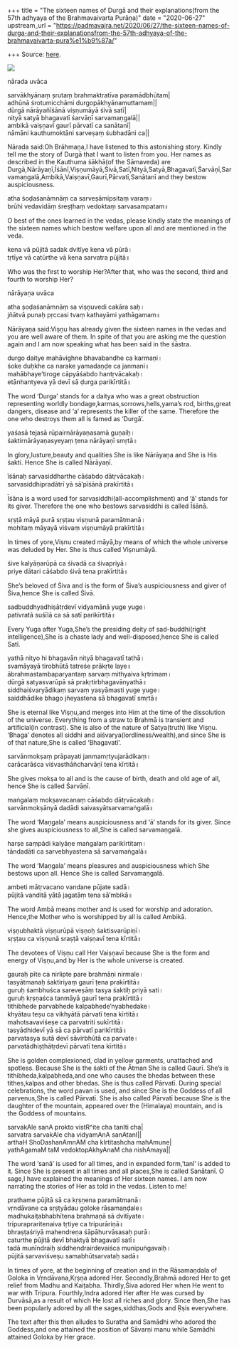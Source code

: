 +++
title = "The sixteen names of Durgā and their explanations(from the 57th adhyaya of the Brahmavaivarta Purāṇa)"
date = "2020-06-27"
upstream_url = "https://padmavajra.net/2020/06/27/the-sixteen-names-of-durga-and-their-explanationsfrom-the-57th-adhyaya-of-the-brahmavaivarta-pura%e1%b9%87a/"

+++
Source: [here](https://padmavajra.net/2020/06/27/the-sixteen-names-of-durga-and-their-explanationsfrom-the-57th-adhyaya-of-the-brahmavaivarta-pura%e1%b9%87a/).



![](https://padmavajrablog.files.wordpress.com/2019/10/jagaddhatri_shantipur.jpg?w=739)

nārada uvāca  
  
sarvākhyānaṃ ṣrutaṃ brahmaktratīva paramādbhūtam\|  
adhūnā śrotumicchāmi durgopākhyānamuttamam\|\|  
dūrgā nārāyañīśānā viṣṇumāyā śivā satī\|  
nityā satyā bhagavatī śarvāṇī sarvamaṇgalā\|\|  
ambikā vaiṣṇavī gaurī pārvatī ca sanātanī\|  
nāmāni kauthumoktāni sarveṣaṃ śubhadāni ca\|\|  
  
Nārada said:Oh Brāhmaṇa,I have listened to this astonishing story.
Kindly tell me the story of Durgā that I want to listen from you. Her
names as described in the Kauthuma śākhā(of the Sāmaveda) are
Durgā,Nārāyaṇī,Īśānī,Viṣṇumāyā,Śivā,Satī,Nityā,Satyā,Bhagavatī,Śarvāṇī,Sarvamaṇgalā,Ambikā,Vaiṣṇavī,Gaurī,Pārvatī,Sanātanī
and they bestow auspiciousness.  
  

atha śoḍaśanāmnāṃ ca sarveṣāmīpsitaṃ varaṃ।  
brūhi vedavidāṃ śreṣṭhaṃ vedoktaṃ sarvasampatam॥  
  
O best of the ones learned in the vedas, please kindly state the
meanings of the sixteen names which bestow welfare upon all and are
mentioned in the veda.

kena vā pūjitā sadak dvitīye kena vā pūrā।  
tṛtīye vā catūrthe vā kena sarvatra pūjitā॥

Who was the first to worship Her?After that, who was the second, third
and fourth to worship Her?

nārāyaṇa uvāca

atha ṣoḍaśanāmnāṃ sa viṣṇuvedi cakāra saḥ।  
jñātvā punaḥ pṛccasi tvaṃ kathayāmi yathāgamam॥  
  
Nārāyaṇa said:Viṣṇu has already given the sixteen names in the vedas and
you are well aware of them. In spite of that you are asking me the
question again and I am now speaking what has been said in the śāstra.  

durgo daitye mahāvighne bhavabandhe ca karmaṇi।  
śoke duḥkhe ca narake yamadaṇḍe ca janmani॥  
mahābhaye’tiroge cāpyāśabdo hantṛvācakaḥ।  
etānhantyeva yā devī sā ḍurga parikīrtitā॥

The word ‘Durga’ stands for a daitya who was a great obstruction
representing worldly bondage,karmas,sorrows,hells,yama’s rod,
births,great dangers, disease and ‘a’ represents the killer of the same.
Therefore the one who destroys them all is famed as ‘Durgā’.

yaśasā tejasā rūpairnārāyaṇasamā guṇaiḥ।  
śaktirnārāyaṇasyeyaṃ ṭena nārāyaṇī smṛtā॥

In glory,lusture,beauty and qualities She is like Nārāyaṇa and She is
His śakti. Hence She is called Nārāyaṇī.

īśānaḥ sarvasiddharthe cāśabdo dātṛvācakaḥ।  
sarvasiddhipradātrī yā sā’pīśānā prakīrtitā॥

Īśāna is a word used for sarvasiddhi(all-accomplishment) and ‘ā’ stands
for its giver. Therefore the one who bestows sarvasiddhi is called
Īśānā.

sṛṣṭā māyā purā sṛṣṭau viṣṇunā paramātmanā।  
mohitaṃ māyayā viśvaṃ viṣṇumāyā prakīrtitā॥

In times of yore,Viṣnu created māyā,by means of which the whole universe
was deluded by Her. She is thus called Viṣnumāyā.

śive kalyāṇarūpā ca śivadā ca śivapriyā।  
priye dātari cāśabdo śivā tena prakīrtitā॥

She’s beloved of Śiva and is the form of Śiva’s auspiciousness and giver
of Śiva,hence She is called Śivā.

sadbuddhyadhiṣātṛdevī vidyamānā yuge yuge।  
pativratā suśīlā ca sā satī parikīrtitā॥

Every Yuga after Yuga,She’s the presiding deity of sad-buddhi(right
intelligence),She is a chaste lady and well-disposed,hence She is called
Satī.

yathā nityo hi bhagavān nityā bhagavatī tathā।  
svamāyayā tirobhūtā tatreśe prākṛte laye॥  
ābrahmastambaparyantaṃ sarvaṃ mithyaiva kṛtrimam।  
dūrgā satyasvarūpā sā prakṛtirbhagavānyathā॥  
siddhaiśvaryādikaṃ sarvaṃ yasyāmasti yuge yuge।  
saiddhādike bhago jñeyastena sā bhagavatī smṛtā॥

She is eternal like Viṣṇu,and merges into Him at the time of the
dissolution of the universe. Everything from a straw to Brahmā is
transient and artificial(in contrast). She is also of the nature of
Satya(truth) like Viṣṇu. ‘Bhaga’ denotes all siddhi and
aiśvarya(lordliness/wealth),and since She is of that nature,She is
called ‘Bhagavatī’.  

sarvānmokṣaṃ prāpayati janmamṛtyujarādikaṃ।  
carācarāśca viśvasthāñcharvāṇī tena kīrtitā॥

She gives mokṣa to all and is the cause of birth, death and old age of
all, hence She is called Śarvāṇī.

maṅgalaṃ mokṣavacanaṃ cāśabdo dātṛvācakaḥ।  
sarvānmokṣānyā dadādi saivasyātsarvamaṅgalā॥

The word ‘Maṇgala’ means auspiciousness and ‘ā’ stands for its giver.
Since she gives auspiciousness to all,She is called sarvamaṇgalā.

harṣe saṃpādi kalyāṇe maṅgalaṃ parikīrtitaṃ।  
tāndadāti ca sarvebhyastena sā sarvamaṅgalā॥

The word ‘Maṇgala’ means pleasures and auspiciousness which She bestows
upon all. Hence She is called Sarvamaṇgalā.

ambeti mātṛvacano vandane pūjate sadā।  
pūjitā vanditā yātā jagatāṃ tena sā’mbikā॥

The word Ambā means mother and is used for worship and adoration.
Hence,the Mother who is worshipped by all is called Ambikā.

viṣṇubhaktā viṣṇurūpā viṣṇoḥ śaktisvarūpiṇī।  
sṛṣṭau ca viṣṇunā sraṣṭā vaiṣṇavī tena kīrtitā॥

The devotees of Viṣṇu call Her Vaiṣṇavī because She is the form and
energy of Viṣṇu,and by Her is the whole universe is created.

gauraḥ pīte ca nirlipte pare brahmāṇi nirmale।  
tasyātmanaḥ śaktiriyaṃ gaurī ṭena prakīrtitā॥  
guruḥ śambhuśca sareveṣāṃ tasya śaktiḥ priyā sati।  
guruḥ kṛṣṇaśca tanmāyā gaurī tena prakīrtitā॥  
tithibhede parvabhede kalpabhede’nyabhedake।  
khyātau teṣu ca vikhyātā pārvatī tena kīrtitā॥  
mahotsavaviśeṣe ca parvatriti sukīrtitā।  
tasyādhidevī yā sā ca pārvatī parikīrtitā॥  
parvatasya sutā devī sāvirbhūtā ca parvate।  
parvatādhiṣṭhātṛdevī pārvatī tena kīrtitā॥

She is golden complexioned, clad in yellow garments, unattached and
spotless. Because She is the śakti of the Ātman She is called Gaurī.
She’s is tithibheda,kalpabheda,and one who causes the bhedas between
these tithes,kalpas and other bhedas. She is thus called Pārvatī. During
special celebrations, the word pavan is used, and since She is the
Goddess of all parvenus,She is called Pārvatī. She is also called
Pārvatī because She is the daughter of the mountain, appeared over the
(Himalaya) mountain, and is the Goddess of mountains.

sarvakAle sanA prokto vistR^ite cha tanIti cha\|  
sarvatra sarvakAle cha vidyamAnA sanAtanI\|\|  
arthaH ShoDashanAmnAM cha kIrtitashcha mahAmune\|  
yathAgamaM taM vedoktopAkhyAnaM cha nishAmaya\|\|  
  
The word ‘sanā’ is used for all times, and in expanded form,’tanī’ is
added to it. Since She is present in all times and all places,She is
called Sanātanī. O sage,I have explained the meanings of Her sixteen
names. I am now narrating the stories of Her as told in the vedas.
Listen to me!

prathame pūjitā sā ca kṛṣṇena paramātmanā।  
vṛndāvane ca sṛṣṭyādau goloke rāsamaṇḍale॥  
madhukaiṭabhabhītena brahmaṇā sā dvitīyate।  
tripurapraritenaiva tṛtiye ca tripurāriṇā॥  
bhraṣṭaśriyā mahendreṇa śāpāhurvāsasaḥ purā।  
caturthe pūjitā devī bhaktyā bhagavatī satī॥  
tadā munīndraiḥ siddhendrairdevaiśca munipuṅgavaiḥ।  
pūjitā sarvaviśveṣu samabhūtsarvataḥ sadā॥

In times of yore, at the beginning of creation and in the Rāsamaṇdala of
Goloka in Vṛndāvana,Kṛṣṇa adored Her. Secondly,Brahmā adored Her to get
relief from Madhu and Kaiṭabha. Thirdly,Śiva adored Her when He went to
war with Tripura. Fourthly,Indra adored Her after He was cursed by
Durvāsā,as a result of which He lost all riches and glory. Since
then,She has been popularly adored by all the sages,siddhas,Gods and
Ṛṣis everywhere.

The text after this then alludes to Suratha and Samādhi who adored the
Goddess,and one attained the position of Sāvarṇi manu while Samādhi
attained Goloka by Her grace.

